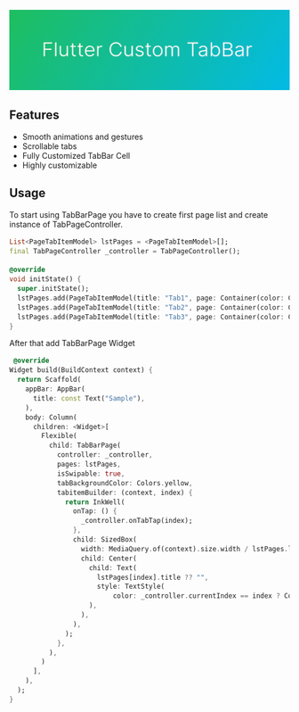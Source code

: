 <!--
This README describes the package. If you publish this package to pub.dev,
this README's contents appear on the landing page for your package.

For information about how to write a good package README, see the guide for
[writing package pages](https://dart.dev/guides/libraries/writing-package-pages).

For general information about developing packages, see the Dart guide for
[creating packages](https://dart.dev/guides/libraries/create-library-packages)
and the Flutter guide for
[developing packages and plugins](https://flutter.dev/developing-packages).
-->

![Flutter Custom TabBar Page](ic_banner.png)

## Features

- Smooth animations and gestures
- Scrollable tabs
- Fully Customized TabBar Cell
- Highly customizable

## Usage

To start using TabBarPage you have to create first page list and create instance of TabPageController.

```dart
List<PageTabItemModel> lstPages = <PageTabItemModel>[];
final TabPageController _controller = TabPageController();

@override
void initState() {
  super.initState();
  lstPages.add(PageTabItemModel(title: "Tab1", page: Container(color: Colors.deepOrangeAccent)));
  lstPages.add(PageTabItemModel(title: "Tab2", page: Container(color: Colors.indigoAccent)));
  lstPages.add(PageTabItemModel(title: "Tab3", page: Container(color: Colors.tealAccent)));
}
```

After that add TabBarPage Widget

```dart
 @override
Widget build(BuildContext context) {
  return Scaffold(
    appBar: AppBar(
      title: const Text("Sample"),
    ),
    body: Column(
      children: <Widget>[
        Flexible(
          child: TabBarPage(
            controller: _controller,
            pages: lstPages,
            isSwipable: true,
            tabBackgroundColor: Colors.yellow,
            tabitemBuilder: (context, index) {
              return InkWell(
                onTap: () {
                  _controller.onTabTap(index);
                },
                child: SizedBox(
                  width: MediaQuery.of(context).size.width / lstPages.length,
                  child: Center(
                    child: Text(
                      lstPages[index].title ?? "",
                      style: TextStyle(
                          color: _controller.currentIndex == index ? Colors.black : Colors.black26, fontSize: 16),
                    ),
                  ),
                ),
              );
            },
          ),
        )
      ],
    ),
  );
}
```
